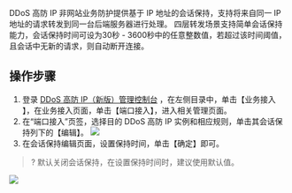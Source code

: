DDoS 高防 IP 非网站业务防护提供基于 IP 地址的会话保持，支持将来自同一 IP 地址的请求转发到同一台后端服务器进行处理。
四层转发场景支持简单会话保持能力，会话保持时间可设为30秒 - 3600秒中的任意整数值，若超过该时间阈值，且会话中无新的请求，则自动断开连接。


## 操作步骤
1. 登录 [DDoS 高防 IP（新版）管理控制台](https://console.cloud.tencent.com/ddos/antiddos-advanced/access/l4) ，在左侧目录中，单击【业务接入 】，在业务接入页面，单击【端口接入】，进入相关管理页面。
2. 在“端口接入”页签，选择目的 DDoS 高防 IP 实例和相应规则，单击其会话保持列下的【编辑】。
![](https://main.qcloudimg.com/raw/c94e68342f28617a543ea1e39df19cde.png)
3. 在会话保持编辑页面，设置保持时间，单击【确定】即可。
>? 默认关闭会话保持，在设置保持时间时，建议使用默认值。
>
![](https://main.qcloudimg.com/raw/ac3072a7790cfe9361c45243c75b8921.png)



